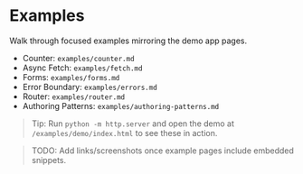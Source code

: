 # Examples

Walk through focused examples mirroring the demo app pages.

- Counter: `examples/counter.md`
- Async Fetch: `examples/fetch.md`
- Forms: `examples/forms.md`
- Error Boundary: `examples/errors.md`
- Router: `examples/router.md`
 - Authoring Patterns: `examples/authoring-patterns.md`

> Tip: Run `python -m http.server` and open the demo at `/examples/demo/index.html` to see these in action.

> TODO: Add links/screenshots once example pages include embedded snippets.
